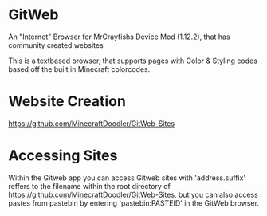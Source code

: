 # GitWeb
An "Internet" Browser for MrCrayfishs Device Mod (1.12.2), that has community created websites

This is a textbased browser, that supports pages with Color & Styling codes based off the built in Minecraft colorcodes.

# Website Creation
https://github.com/MinecraftDoodler/GitWeb-Sites

# Accessing Sites
Within the Gitweb app you can access Gitweb sites with
'address.suffix' reffers to the filename within the root directory
of https://github.com/MinecraftDoodler/GitWeb-Sites, but you can also
access pastes from pastebin by entering 'pastebin:PASTEID' in the GitWeb
browser.


